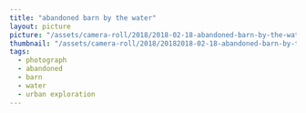 ```yaml
---
title: "abandoned barn by the water"
layout: picture
picture: "/assets/camera-roll/2018/2018-02-18-abandoned-barn-by-the-water/20180218_193350269_iOS.jpg"
thumbnail: "/assets/camera-roll/2018/20182018-02-18-abandoned-barn-by-the-water-02-19-faded-selfie/20180218_193350269_iOS-thumbnail.jpg"
tags:
  - photograph
  - abandoned
  - barn
  - water
  - urban exploration
---
```

